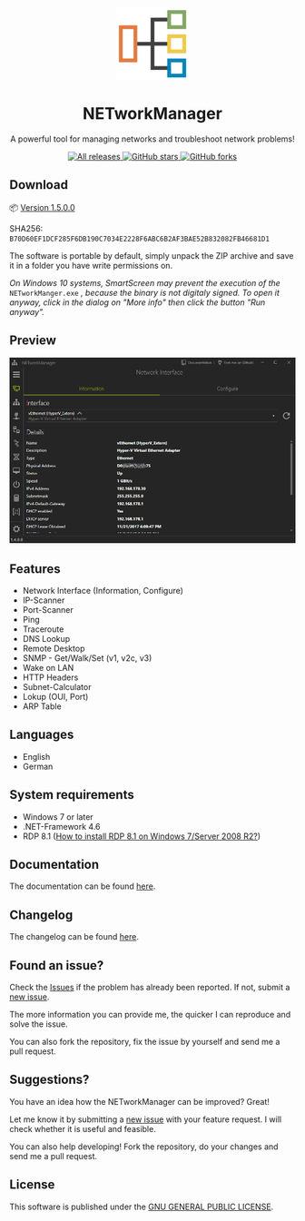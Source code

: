<div align="center">  
  <img alt="NETworkManager" src="NETworkManager-logo.png" />
  <h1>NETworkManager</h1>  
  <p>A powerful tool for managing networks and troubleshoot network problems!</p>
  <p>   
  <a href="https://github.com/BornToBeroot/NETworkManager/releases" target="_blank">
      <img alt="All releases" src="https://img.shields.io/github/downloads/BornToBeroot/NETworkManager/total.svg" />
    </a>
    <a href="https://github.com/BornToBeroot/NETworkManager/stargazers" target="_blank">
      <img alt="GitHub stars" src="https://img.shields.io/github/stars/BornToBeroot/NETworkManager.svg" />
    </a>    
     <a href="https://github.com/BornToBeroot/NETworkManager/network" target="_blank">
      <img alt="GitHub forks" src="https://img.shields.io/github/forks/BornToBeroot/NETworkManager.svg" />
    </a>  
  </p>
</div>

<h2>Download</h2>

:package: [Version 1.5.0.0](https://github.com/BornToBeRoot/NETworkManager/releases/download/v1.5.0.0/NETworkManager_v1.5.0.0.zip)

SHA256: `B70D60EF1DCF285F6DB190C7034E2228F6ABC6B2AF3BAE52B832082FB46681D1`

The software is portable by default, simply unpack the ZIP archive and save it in a folder you have write permissions on.

_On Windows 10 systems, SmartScreen may prevent the execution of the_ `NETworkManger.exe` _, because the binary is not digitaly signed. To open it anyway, click in the dialog on "More info" then click the button "Run anyway"._

<h2>Preview</h2>
<img alt="NETworkManager" src="NETworkManager.gif" />

<h2>Features</h2>

- Network Interface (Information, Configure)
- IP-Scanner
- Port-Scanner
- Ping
- Traceroute
- DNS Lookup
- Remote Desktop
- SNMP - Get/Walk/Set (v1, v2c, v3)
- Wake on LAN
- HTTP Headers
- Subnet-Calculator
- Lokup (OUI, Port)
- ARP Table

<h2>Languages</h2>

- English
- German

<h2>System requirements</h2>

- Windows 7 or later
- .NET-Framework 4.6
- RDP 8.1 ([How to install RDP 8.1 on Windows 7/Server 2008 R2?](Documentation/en-US/HowTo/Install_RDP_8dot1_on_Windows6dot1.md))

<h2>Documentation</h2>

The documentation can be found [here](Documentation/README.md).

<h2>Changelog</h2>

The changelog can be found [here](https://github.com/BornToBeRoot/NETworkManager/wiki/Changelog).

<h2>Found an issue?</h2>

Check the [Issues](https://github.com/BornToBeRoot/NETworkManager/issues) if the problem has already been reported. If not, submit a [new issue](https://github.com/BornToBeRoot/NETworkManager/issues/new).

The more information you can provide me, the quicker I can reproduce and solve the issue.

You can also fork the repository, fix the issue by yourself and send me a pull request.

<h2>Suggestions?</h2>

You have an idea how the NETworkManager can be improved? Great!

Let me know it by submitting a [new issue](https://github.com/BornToBeRoot/NETworkManager/issues/new) with your feature request. I will check whether it is useful and feasible.

You can also help developing! Fork the repository, do your changes and send me a pull request. 

<h2>License</h2>

This software is published under the [GNU GENERAL PUBLIC LICENSE](https://github.com/BornToBeRoot/NETworkManager/blob/master/LICENSE).
